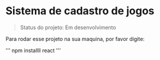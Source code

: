 <h1>Sistema de cadastro de jogos</h1>

> Status do projeto:  Em desenvolvimento

Para  rodar esse projeto na sua maquina, por favor digite:

'''
npm installll react
'''
